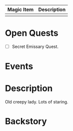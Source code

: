 | Magic Item | Description |
| ---------- | ----------- |
|            |             |

# Open Quests
- [ ] Secret Emissary Quest.

# Events


# Description
Old creepy lady. Lots of staring.

# Backstory
